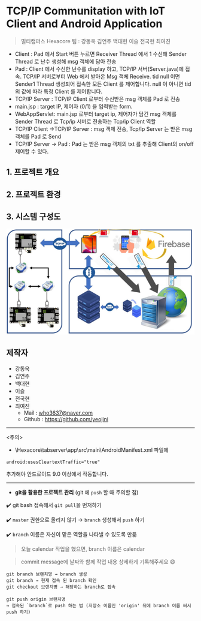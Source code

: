 # TCP/IP Communitation with IoT Client and Android Application
> 멀티캠퍼스 Hexacore 팀 : 강동욱 김연주 백대현 이슬 전국현 최여진



- Client : Pad 에서 Start 버튼 누르면 Receiver Thread 에서 1 수신해 Sender Thread 로 난수 생성해 msg 객체에 담아 전송
- Pad : Client 에서 수신한 난수를 display 하고, TCP/IP 서버(Server.java)에 접속. TCP/IP 서버로부터 Web 에서 받아온 Msg 객체 Receive. tid  null 이면 Sender1 Thread 생성되어 접속한 모든 Client 를 제어합니다. null 이 아니면 tid 의 값에 따라 특정 Client 를 제어합니다.
- TCP/IP Server : TCP/IP Client 로부터 수신받은 msg 객체를 Pad 로 전송
- main.jsp : target IP, 제어자 (0/1) 을 입력받는 form.
- WebAppServlet: main.jsp 로부터 target ip, 제어자가 담긴 msg 객체를 Sender Thread 로 Tcp/ip 서버로 전송하는 Tcp/ip Client 역할
- TCP/IP Client ->TCP/IP Server : msg 객체 전송, Tcp/ip Server 는 받은 msg 객체를 Pad 로 Send
- TCP/IP Server -> Pad : Pad 는 받은 msg 객체의 txt 를 추출해 Client의 on/off 제어할 수 있다.





## 1. 프로젝트 개요

## 2. 프로젝트 환경

## 3. 시스템 구성도  


![structure2](./IMG/structure2.jpg)

## 제작자

- 강동욱 
- 김연주
- 백대현 
- 이슬 
- 전국현 
- 최여진
  - Mail : who3637@naver.com
  - Github : https://github.com/yeojini

---
<주의>
- \Hexacore\tabserver\app\src\main\AndroidManifest.xml 파일에
```
android:usesCleartextTraffic="true"
```

추가해야 안드로이드 9.0 이상에서 작동합니다.

---

- **git을 활용한 프로젝트 관리** (git 에 `push` 할 때 주의할 점)​

✔️ git bash 접속해서 `git pull`을 먼저하기

✔️ `master` 권한으로 올리지 않기 → `branch` 생성해서 `push` 하기

✔️ `branch` 이름은 자신이 맡은 역할을 나타낼 수 있도록 만듦

> 오늘 calendar 작업을 했으면, branch 이름은 calendar

> commit message에 날짜와 함께 작업 내용 상세하게 기록해주세요 😄

    git branch 브랜치명 → branch 생성
    git branch → 현재 접속 된 branch 확인
    git checkout 브랜치명 → 해당하는 branch로 접속
    
    git push origin 브랜치명
    → 접속된 `branch`로 push 하는 법 (저장소 이름인 'origin' 뒤에 branch 이름 써서 push 하기)

